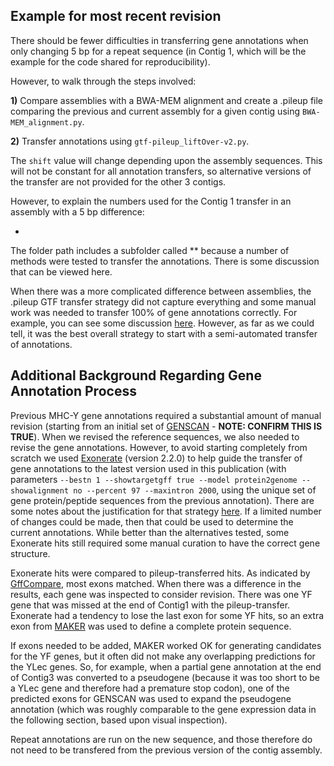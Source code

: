 ## Example for most recent revision

There should be fewer difficulties in transferring gene annotations when only changing 5 bp for a repeat sequence (in Contig 1, which will be the example for the code shared for reproducibility).

However, to walk through the steps involved:

**1)** Compare assemblies with a BWA-MEM alignment and create a .pileup file comparing the previous and current assembly for a given contig using `BWA-MEM_alignment.py`.

**2)** Transfer annotations using `gtf-pileup_liftOver-v2.py`.

The `shift` value will change depending upon the assembly sequences.  This will not be constant for all annotation transfers, so alternative versions of the transfer are not provided for the other 3 contigs.

However, to explain the numbers used for the Contig 1 transfer in an assembly with a 5 bp difference:

 - 
 
 
The folder path includes a subfolder called ** because a number of methods were tested to transfer the annotations.  There is some discussion that can be viewed here.

When there was a more complicated difference between assemblies, the .pileup GTF transfer strategy did not capture everything and some manual work was needed to transfer 100% of gene annotations correctly.  For example, you can see some discussion [here](https://www.biostars.org/p/472543/).  However, as far as we could tell, it was the best overall strategy to start with a semi-automated transfer of annotations.


## Additional Background Regarding Gene Annotation Process

Previous MHC-Y gene annotations required a substantial amount of manual revision (starting from an initial set of [GENSCAN](http://hollywood.mit.edu/GENSCAN.html) - **NOTE: CONFIRM THIS IS TRUE**).  When we revised the reference sequences, we also needed to revise the gene annotations.  However, to avoid starting completely from scratch we used [Exonerate](https://www.ebi.ac.uk/about/vertebrate-genomics/software/exonerate) (version 2.2.0) to help guide the transfer of gene annotations to the latest version used in this publication (with parameters `--bestn 1 --showtargetgff true --model protein2genome --showalignment no --percent 97 --maxintron 2000`, using the unique set of gene protein/peptide sequences from the previous annotation).  There are some notes about the justification for that strategy [here](https://www.biostars.org/p/472543/).  If a limited number of changes could be made, then that could be used to determine the current annotations.  While better than the alternatives tested, some Exonerate hits still required some manual curation to have the correct gene structure.

Exonerate hits were compared to pileup-transferred hits.  As indicated by [GffCompare](https://ccb.jhu.edu/software/stringtie/gffcompare.shtml), most exons matched.  When there was a difference in the results, each gene was inspected to consider revision.  There was one YF gene that was missed at the end of Contig1 with the pileup-transfer.  Exonerate had a tendency to lose the last exon for some YF hits, so an extra exon from [MAKER](https://www.yandell-lab.org/software/maker.html) was used to define a complete protein sequence.

If exons needed to be added, MAKER worked OK for generating candidates for the YF genes, but it often did not make any overlapping predictions for the YLec genes.  So, for example, when a partial gene annotation at the end of Contig3 was converted to a pseudogene (because it was too short to be a YLec gene and therefore had a premature stop codon), one of the predicted exons for GENSCAN was used to expand the pseudogene annotation (which was roughly comparable to the gene expression data in the following section, based upon visual inspection). 

Repeat annotations are run on the new sequence, and those therefore do not need to be transfered from the previous version of the contig assembly.
